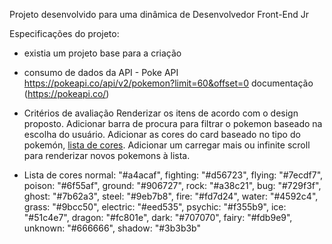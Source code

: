 Projeto desenvolvido para uma dinâmica de Desenvolvedor Front-End Jr

Especificações do projeto:
- existia um projeto base para a criação
- consumo de dados da API - Poke API
https://pokeapi.co/api/v2/pokemon?limit=60&offset=0
documentação (https://pokeapi.co/)
- Critérios de avaliação
Renderizar os itens de acordo com o design proposto.
Adicionar barra de procura para filtrar o pokemon baseado na escolha do usuário.
Adicionar as cores do card baseado no tipo do pokemón, [lista de cores](https://github.com/vereda-ti/frontend-test#pokemonColorScheme).
Adicionar um carregar mais ou infinite scroll para renderizar novos pokemons à lista.

- Lista de cores
normal: "#a4acaf",
fighting: "#d56723",
flying: "#7ecdf7",
poison: "#6f55af",
ground: "#906727",
rock: "#a38c21",
bug: "#729f3f",
ghost: "#7b62a3",
steel: "#9eb7b8",
fire: "#fd7d24",
water: "#4592c4",
grass: "#9bcc50",
electric: "#eed535",
psychic: "#f355b9",
ice: "#51c4e7",
dragon: "#fc801e",
dark: "#707070",
fairy: "#fdb9e9",
unknown: "#666666",
shadow: "#3b3b3b"

